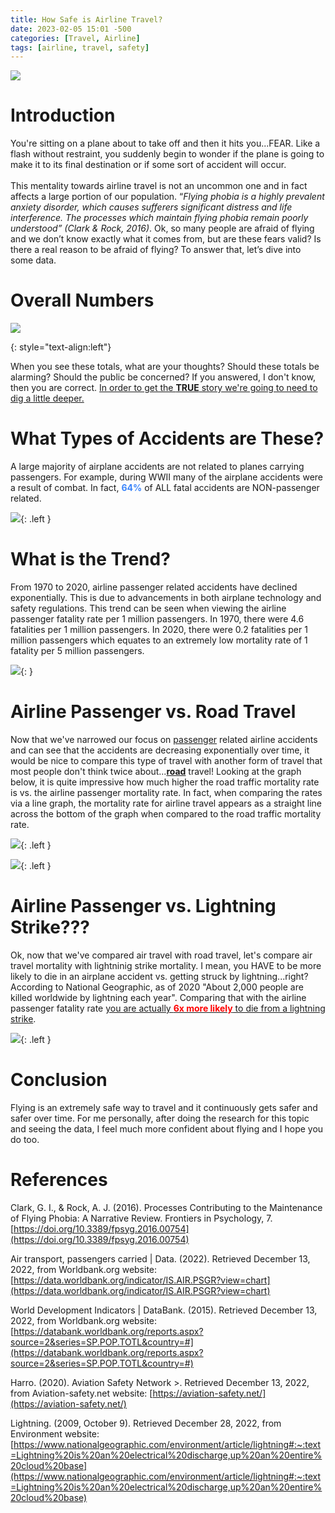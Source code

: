 ```yaml
---
title: How Safe is Airline Travel?
date: 2023-02-05 15:01 -500
categories: [Travel, Airline]
tags: [airline, travel, safety]
---
```


![](/assets/images/airplane-taking-off.png)


# Introduction
You're sitting on a plane about to take off and then it hits you...FEAR. Like a flash without restraint, you suddenly begin to wonder if the plane is going to make it to its final destination or if some sort of accident will occur. 
<br><br>
This mentality towards airline travel is not an uncommon one and in fact affects a large portion of our population. “_Flying phobia is a highly prevalent anxiety disorder, which causes sufferers significant distress and life interference. The processes which maintain flying phobia remain poorly understood” (Clark & Rock, 2016)_. Ok, so many people are afraid of flying and we don’t know exactly what it comes from, but are these fears valid? Is there a real reason to be afraid of flying? To answer that, let’s dive into some data.

# Overall Numbers

<!-- ![](/assets/images/Overall-Numbers.png){: style="text-align:left"} -->

<p><img src="https://github.com/Hakuna-Patata/Hakuna-Patata.github.io/blob/main/assets/images/Overall-Numbers.png?raw=true"></div><p>{: style="text-align:left"}

<br>

When you see these totals, what are your thoughts? Should these totals be alarming? Should the public be concerned? If you answered, I don't know, then you are correct. <u>In order to get the <b>TRUE</b> story we're going to need to dig a little deeper.</u>


# What Types of Accidents are These?

A large majority of airplane accidents are not related to planes carrying passengers. For example, during WWII many of the airplane accidents were a result of combat. In fact, <b style="color:#3c85fa">64%</b> of ALL fatal accidents are NON-passenger related. 

![](/assets/images/Passenger%20vs.%20Non-Passenger.png){: .left }
<br>

# What is the Trend?

From 1970 to 2020, airline passenger related accidents have declined exponentially. This is due to advancements in both airplane technology and safety regulations. This trend can be seen when viewing the airline passenger fatality rate per 1 million passengers. In 1970, there were 4.6 fatalities per 1 million passengers. In 2020, there were 0.2 fatalities per 1 million passengers which equates to an extremely low mortality rate of 1 fatality per 5 million passengers.

![](/assets/images/Airline-Passenger-Mortality-Rate-Trending.png){: }
<br>

# Airline Passenger vs. Road Travel

Now that we've narrowed our focus on <u>passenger</u> related airline accidents and can see that the accidents are decreasing exponentially over time, it would be nice to compare this type of travel with another form of travel that most people don't think twice about...<u><b>road</b></u> travel! Looking at the graph below, it is quite impressive how much higher the road traffic mortality rate is vs. the airline passenger mortality rate. In fact, when comparing the rates via a line graph, the mortality rate for airline travel appears as a straight line across the bottom of the graph when compared to the road traffic mortality rate.

![](/assets/images/Air-vs-Road%20(badges).png){: .left }

![](/assets/images/Air-vs-Road(graph).png){: .left }
<br>

# Airline Passenger vs. Lightning Strike???
Ok, now that we've compared air travel with road travel, let's compare air travel mortality with lightninig strike mortality. I mean, you HAVE to be more likely to die in an airplane accident vs. getting struck by lightning...right? According to National Geographic, as of 2020 "About 2,000 people are killed worldwide by lightning each year". Comparing that with the airline passenger fatality rate <u>you are actually <b style="color:red">6x more likely</b> to die from a lightning strike</u>.

![](/assets/images/Airline-vs-Lightning.png){: .left }


# Conclusion
Flying is an extremely safe way to travel and it continuously gets safer and safer over time. For me personally, after doing the research for this topic and seeing the data, I feel much more confident about flying and I hope you do too.

# References
Clark, G. I., & Rock, A. J. (2016). Processes Contributing to the Maintenance of Flying Phobia: A Narrative Review. Frontiers in Psychology, 7. [https://doi.org/10.3389/fpsyg.2016.00754](https://doi.org/10.3389/fpsyg.2016.00754)


Air transport, passengers carried \| Data. (2022). Retrieved December 13, 2022, from Worldbank.org website: [https://data.worldbank.org/indicator/IS.AIR.PSGR?view=chart](https://data.worldbank.org/indicator/IS.AIR.PSGR?view=chart)

World Development Indicators \| DataBank. (2015). Retrieved December 13, 2022, from Worldbank.org website: [https://databank.worldbank.org/reports.aspx?source=2&series=SP.POP.TOTL&country=#](https://databank.worldbank.org/reports.aspx?source=2&series=SP.POP.TOTL&country=#)

‌Harro. (2020). Aviation Safety Network >. Retrieved December 13, 2022, from Aviation-safety.net website: [https://aviation-safety.net/](https://aviation-safety.net/)

Lightning. (2009, October 9). Retrieved December 28, 2022, from Environment website: [https://www.nationalgeographic.com/environment/article/lightning#:~:text=Lightning%20is%20an%20electrical%20discharge,up%20an%20entire%20cloud%20base](https://www.nationalgeographic.com/environment/article/lightning#:~:text=Lightning%20is%20an%20electrical%20discharge,up%20an%20entire%20cloud%20base)



